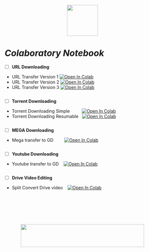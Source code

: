 <p align="center">
<img src=https://miro.medium.com/max/700/0*Sd8UcWKMXw6F5jsV height=100> 
<p>

# *Colaboratory Notebook*
 - [ ] **URL Downloading**
 - URL Transfer Version 1  <a href="https://colab.research.google.com/github/FayedFahad/GDrive-Uploading/blob/master/ColabURL*V1_Transfer_%26Copy.ipynb" target="_parent"><img src="https://colab.research.google.com/assets/colab-badge.svg" alt="Open In Colab"/></a>
 - URL Transfer Version 2 <a href="https://colab.research.google.com/github/FayedFahad/GDrive-Uploading/blob/master/ColabURL*v2_Transfer.ipynb" target="_parent"><img src="https://colab.research.google.com/assets/colab-badge.svg" alt="Open In Colab"/></a>
 - URL Transfer Version 3 <a href="https://colab.research.google.com/github/FayedFahad/GDrive-Uploading/blob/master/ColabURL*V3_DownloadDynamicURL.ipynb" target="_parent"><img src="https://colab.research.google.com/assets/colab-badge.svg" alt="Open In Colab"/></a>
 <pre></pre> 
  - [ ] **Torrent Downloading**
 - Torrent Downloading Simple &nbsp;&nbsp;&nbsp;&nbsp;&nbsp;&nbsp;&nbsp;&nbsp;&nbsp;<a href="https://colab.research.google.com/github/FayedFahad/GDrive-Uploading/blob/master/ColabTorrent_Simple.ipynb" target="_parent"><img src="https://colab.research.google.com/assets/colab-badge.svg" alt="Open In Colab"/></a>
 - Torrent Downloading Resumable&nbsp;&nbsp; <a href="https://colab.research.google.com/github/FayedFahad/GDrive-Uploading/blob/master/Torrent_Resumable_v2.ipynb" target="_parent"><img src="https://colab.research.google.com/assets/colab-badge.svg" alt="Open In Colab"/></a>
 <pre></pre>  
  - [ ] **MEGA Downloading**
  - Mega transfer to GD  &nbsp;&nbsp;&nbsp;&nbsp;&nbsp;&nbsp;&nbsp;&nbsp;<a href="https://colab.research.google.com/github/FayedFahad/GDrive-Uploading/blob/master/ColabMega***_Transfer.ipynb" target="_parent"><img src="https://colab.research.google.com/assets/colab-badge.svg" alt="Open In Colab"/></a>
<pre></pre> 
  - [ ] **Youtube Downloading**
  - Youtube transfer to GD  &nbsp;&nbsp;&nbsp;<a href="https://colab.research.google.com/github/FayedFahad/GDrive-Uploading/blob/master/ColabYoutube_Download.ipynb" target="_parent"><img src="https://colab.research.google.com/assets/colab-badge.svg" alt="Open In Colab"/></a>
  <pre></pre>
  - [ ] **Drive Video Editing**
  - Split Convert Drive video  &nbsp;&nbsp;&nbsp;<a href="https://colab.research.google.com/github/FayedFahad/GDrive-Uploading/blob/master/ColabVideo**_Convert.ipynb" target="_parent"><img src="https://colab.research.google.com/assets/colab-badge.svg" alt="Open In Colab"/></a>
  <pre></pre> 
 <br>
 <br>
 <br>
 <br>
 <p align="center">
<img src=https://i.imgur.com/xAnqa55.png height=74 width=400 >
</p>
